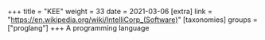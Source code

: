 +++
title = "KEE"
weight = 33
date = 2021-03-06
[extra]
link = "https://en.wikipedia.org/wiki/IntelliCorp_(Software)"
[taxonomies]
groups = ["proglang"]
+++
A programming language

